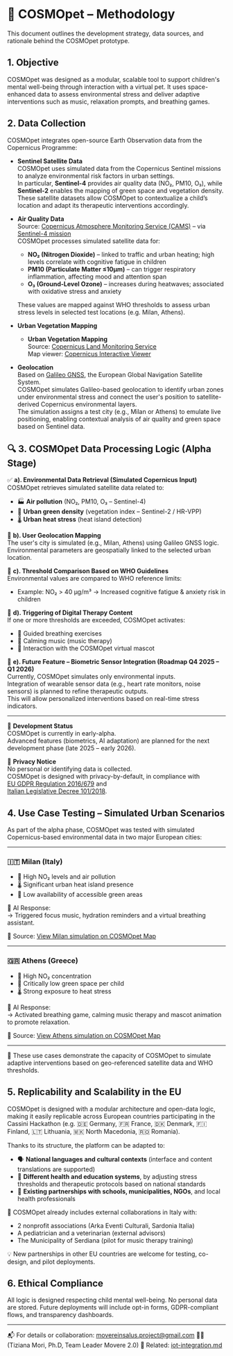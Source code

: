 # 🧪 COSMOpet – Methodology

This document outlines the development strategy, data sources, and rationale behind the COSMOpet prototype.

## 1. Objective

COSMOpet was designed as a modular, scalable tool to support children's mental well-being through interaction with a virtual pet. It uses space-enhanced data to assess environmental stress and deliver adaptive interventions such as music, relaxation prompts, and breathing games.

## 2. Data Collection

COSMOpet integrates open-source Earth Observation data from the Copernicus Programme:

- **Sentinel Satellite Data**  
  COSMOpet uses simulated data from the Copernicus Sentinel missions to analyze environmental risk factors in urban settings.  
  In particular, **Sentinel-4** provides air quality data (NO₂, PM10, O₃), while **Sentinel-2** enables the mapping of green space and vegetation density.  
  These satellite datasets allow COSMOpet to contextualize a child’s location and adapt its therapeutic interventions accordingly.

- **Air Quality Data**  
  Source: [Copernicus Atmosphere Monitoring Service (CAMS)](https://atmosphere.copernicus.eu/data) – via [Sentinel-4 mission](https://sentinels.copernicus.eu/web/sentinel/missions/sentinel-4)  
  COSMOpet processes simulated satellite data for:

  - **NO₂ (Nitrogen Dioxide)** – linked to traffic and urban heating; high levels correlate with cognitive fatigue in children  
  - **PM10 (Particulate Matter ≤10μm)** – can trigger respiratory inflammation, affecting mood and attention span  
  - **O₃ (Ground-Level Ozone)** – increases during heatwaves; associated with oxidative stress and anxiety

  These values are mapped against WHO thresholds to assess urban stress levels in selected test locations (e.g. Milan, Athens).

- **Urban Vegetation Mapping**  
  - **Urban Vegetation Mapping**  
  Source: [Copernicus Land Monitoring Service](https://land.copernicus.eu/en)  
  Map viewer: [Copernicus Interactive Viewer](https://land.copernicus.eu/en/map-viewer)

- **Geolocation**  
  Based on [Galileo GNSS](https://www.usegalileo.eu/EN/), the European Global Navigation Satellite System.  
  COSMOpet simulates Galileo-based geolocation to identify urban zones under environmental stress and connect the user's position to satellite-derived Copernicus environmental layers.  
  The simulation assigns a test city (e.g., Milan or Athens) to emulate live positioning, enabling contextual analysis of air quality and green space based on Sentinel data.

## 🔍 3. COSMOpet Data Processing Logic (Alpha Stage)

✅ **a). Environmental Data Retrieval (Simulated Copernicus Input)**  
COSMOpet retrieves simulated satellite data related to:  
- 🏭 **Air pollution** (NO₂, PM10, O₃ – Sentinel-4)  
- 🌳 **Urban green density** (vegetation index – Sentinel-2 / HR-VPP)  
- 🌡️ **Urban heat stress** (heat island detection)

📍 **b). User Geolocation Mapping**  
The user's city is simulated (e.g., Milan, Athens) using Galileo GNSS logic.  
Environmental parameters are geospatially linked to the selected urban location.

🧪 **c). Threshold Comparison Based on WHO Guidelines**  
Environmental values are compared to WHO reference limits:  
- Example: NO₂ > 40 µg/m³ → Increased cognitive fatigue & anxiety risk in children

🚨 **d). Triggering of Digital Therapy Content**  
If one or more thresholds are exceeded, COSMOpet activates:  
- 🧘 Guided breathing exercises  
- 🎵 Calming music (music therapy)  
- 🐶 Interaction with the COSMOpet virtual mascot

🧠 **e). Future Feature – Biometric Sensor Integration (Roadmap Q4 2025 – Q1 2026)**  
Currently, COSMOpet simulates only environmental inputs.  
Integration of wearable sensor data (e.g., heart rate monitors, noise sensors) is planned to refine therapeutic outputs.  
This will allow personalized interventions based on real-time stress indicators.

---

📅 **Development Status**  
COSMOpet is currently in early-alpha.  
Advanced features (biometrics, AI adaptation) are planned for the next development phase (late 2025 – early 2026).

🔐 **Privacy Notice**  
No personal or identifying data is collected.  
COSMOpet is designed with privacy-by-default, in compliance with  
[EU GDPR Regulation 2016/679](https://eur-lex.europa.eu/eli/reg/2016/679/oj) and  
[Italian Legislative Decree 101/2018](https://www.garanteprivacy.it/web/guest/home/docweb/-/docweb-display/docweb/9038275).


## 4. Use Case Testing – Simulated Urban Scenarios

As part of the alpha phase, COSMOpet was tested with simulated Copernicus-based environmental data in two major European cities:

---

### 🇮🇹 Milan (Italy)
- 🔴 High NO₂ levels and air pollution  
- 🌡️ Significant urban heat island presence  
- 🌳 Low availability of accessible green areas  

🧠 AI Response:  
→ Triggered focus music, hydration reminders and a virtual breathing assistant.

📍 Source: [View Milan simulation on COSMOpet Map](https://tizym.github.io/COSMOpet/map.html)

---

### 🇬🇷 Athens (Greece)
- 🔴 High NO₂ concentration  
- 🌳 Critically low green space per child  
- 🌡️ Strong exposure to heat stress  

🧠 AI Response:  
→ Activated breathing game, calming music therapy and mascot animation to promote relaxation.

📍 Source: [View Athens simulation on COSMOpet Map](https://tizym.github.io/COSMOpet/map.html)

---

📌 These use cases demonstrate the capacity of COSMOpet to simulate adaptive interventions based on geo-referenced satellite data and WHO thresholds.


## 5. Replicability and Scalability in the EU

COSMOpet is designed with a modular architecture and open-data logic, making it easily replicable across European countries participating in the Cassini Hackathon (e.g. 🇩🇪 Germany, 🇫🇷 France, 🇩🇰 Denmark, 🇫🇮 Finland, 🇱🇹 Lithuania, 🇲🇰 North Macedonia, 🇷🇴 Romania).

Thanks to its structure, the platform can be adapted to:

- 🗣️ **National languages and cultural contexts** (interface and content translations are supported)
- 🏥 **Different health and education systems**, by adjusting stress thresholds and therapeutic protocols based on national standards
- 🧩 **Existing partnerships with schools, municipalities, NGOs**, and local health professionals

📌 COSMOpet already includes external collaborations in Italy with:
- 2 nonprofit associations (Arka Eventi Culturali, Sardonia Italia)
- A pediatrician and a veterinarian (external advisors)
- The Municipality of Serdiana (pilot for music therapy training)

💡 New partnerships in other EU countries are welcome for testing, co-design, and pilot deployments.

## 6. Ethical Compliance

All logic is designed respecting child mental well-being. No personal data are stored. Future deployments will include opt-in forms, GDPR-compliant flows, and transparency dashboards.

---

📬 For details or collaboration: movereinsalus.project@gmail.com 
👩‍🏫 (Tiziana Mori, Ph.D, Team Leader Movere 2.0)
🔗 Related: [iot-integration.md](./iot-integration.md)
